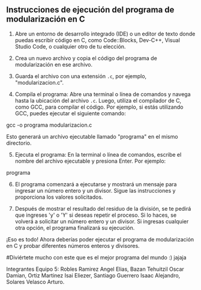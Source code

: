 ## Instrucciones de ejecución del programa de modularización en C

1. Abre un entorno de desarrollo integrado (IDE) o un editor de texto donde puedas escribir código en C, como Code::Blocks, Dev-C++, Visual Studio Code, o cualquier otro de tu elección.

2. Crea un nuevo archivo y copia el código del programa de modularización en ese archivo.

3. Guarda el archivo con una extensión `.c`, por ejemplo, "modularizacion.c".

4. Compila el programa: Abre una terminal o línea de comandos y navega hasta la ubicación del archivo `.c`. Luego, utiliza el compilador de C, como GCC, para compilar el código. Por ejemplo, si estás utilizando GCC, puedes ejecutar el siguiente comando:

gcc -o programa modularizacion.c

Esto generará un archivo ejecutable llamado "programa" en el mismo directorio.

5. Ejecuta el programa: En la terminal o línea de comandos, escribe el nombre del archivo ejecutable y presiona Enter. Por ejemplo:

programa


6. El programa comenzará a ejecutarse y mostrará un mensaje para ingresar un número entero y un divisor. Sigue las instrucciones y proporciona los valores solicitados.

7. Después de mostrar el resultado del residuo de la división, se te pedirá que ingreses 'y' o 'Y' si deseas repetir el proceso. Si lo haces, se volverá a solicitar un número entero y un divisor. Si ingresas cualquier otra opción, el programa finalizará su ejecución.

¡Eso es todo! Ahora deberías poder ejecutar el programa de modularización en C y probar diferentes números enteros y divisores.

#Diviértete mucho con este que es el mejor programa del mundo :) jajaja

Integrantes Equipo 5: Robles Ramirez Angel Elias, Bazan Tehuitzil Oscar Damian, Ortiz Martinez Isai Eliezer, Santiago Guerrero Isaac Alejandro, Solares Velasco Arturo.
